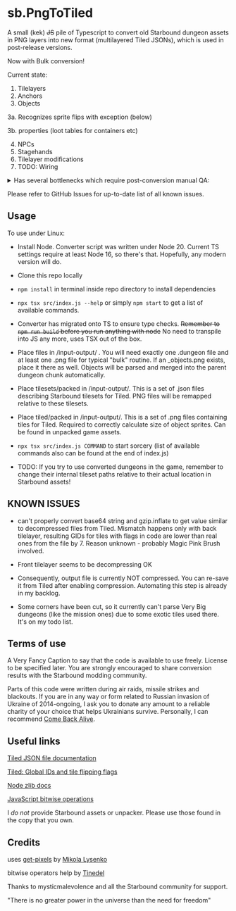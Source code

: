 # sb.PngToTiled

A small (kek) ~~JS~~ pile of Typescript to convert old Starbound dungeon assets in PNG layers into new format (multilayered Tiled JSONs), which is used in post-release versions.

Now with Bulk conversion!

Current state:

1. Tilelayers
2. Anchors
3. Objects

3a. Recognizes sprite flips with exception (below)

3b. properties (loot tables for containers etc)

4. NPCs
5. Stagehands
6. Tilelayer modifications
7. TODO: Wiring

<details>
<summary>Has several bottlenecks which require post-conversion manual QA:</summary>

- Anchors occasionally have empty blocks behind them in tilelayer, as original level designers sometimes included them in tilelayer, not in objects (thus tilelayer has no info for these blocks).

Solution: Manually check background layer at anchor locations, paint similar to neighbouring tiles if necessary.

- Objects with even tilewidth have their horizontal placement calculated only approximately. One tile for objects is selected as "anchor tile" against which other coords are calculated. While "uneven" objects do not change their position when flipped (they are flipped regarding to their "center tile"), even objects may shift one tile, or, in case of objects have anchors in corners, by width-1 number of tiles. Heuristics to calculate their position accurately seems too complex to implement.

Solution: Manually shift to required locations referring to key_with_grid PNG file (anchor tiles are painted light red). I'll try to come up with a proper solution, but so far I don't see one.


- Objects that have separate sprites for different placements (as opposed to simply flipping single sprite horizontally) use tile with default orientation after conversion. Meaning they can possibly lack mount points, hang in the air or overlap solid blocks, leading to log errors when spawning in-game.

Solution: Manually check such objects and replace with appropriate `_orientationN` versions from the same tileset. Most common cases include light sources (example: glitch torches), diagonal supports (example: wooden, foundry etc), signs (example: glitch village signs).

- Old dungeon chunks use a limited number of preset stagehands. Meaning that, for example, "objectrracker" stagehands (used for tracking player stealing blocks from villages) are bigger/smaller than needed (usually bigger).

Solution: Manually adjust size of stagehands after conversion to include required constructions but exclude unnecessary space.

- Biome trees and biome items (always?) tend to have a width of 2 blocks (16 pixels), but are often placed at adjacent blocks in old dungeon chunks. This will obviously lead to some of them being always unable to spawn exactly as painter in the chunk.

Solution: Manually remove some of BTs/BIs after conversion to eliminate spawn overlaps. Needs manual experimenting on models to figure out optimal strategy. You're welcome to share your findings :)

</details>

Please refer to GitHub Issues for up-to-date list of all known issues.

## Usage

To use under Linux:

- Install Node.
  Converter script was written under Node 20. Current TS settings require at least Node 16, so there's that. Hopefully, any modern version will do.
- Clone this repo locally
- `npm install` in terminal inside repo directory to install dependencies
- `npx tsx src/index.js --help` or simply `npm start` to get a list of available commands.
- Converter has migrated onto TS to ensure type checks. ~~Remember to `npm run build` before you run anything with node~~ No need to transpile into JS any more, uses TSX out of the box.
- Place files in /input-output/ . You will need exactly one .dungeon file and at least one .png file for typical "bulk" routine. If an _objects.png exists, place it there as well. Objects will be parsed and merged into the parent dungeon chunk automatically.
- Place tilesets/packed in /input-output/. This is a set of .json files describing Starbound tilesets for Tiled. PNG files will be remapped relative to these tilesets.
- Place tiled/packed in /input-output/. This is a set of .png files containing tiles for Tiled. Required to correctly calculate size of object sprites. Can be found in unpacked game assets.
- `npx tsx src/index.js COMMAND` to start sorcery (list of available commands also can be found at the end of index.js)

- TODO: If you try to use converted dungeons in the game, remember to change their internal tileset paths relative to their actual location in Starbound assets!

## KNOWN ISSUES

- can't properly convert base64 string and gzip.inflate to get value similar to decompressed files from Tiled. Mismatch happens only with back tilelayer, resulting GIDs for tiles with flags in code are lower than real ones from the file by 7. Reason unknown - probably Magic Pink Brush involved.

- Front tilelayer seems to be decompressing OK

- Consequently, output file is currently NOT compressed. You can re-save it from Tiled after enabling compression. Automating this step is already in my backlog.

- Some corners have been cut, so it currently can't parse Very Big dungeons (like the mission ones) due to some exotic tiles used there. It's on my todo list.

## Terms of use

A Very Fancy Caption to say that the code is available to use freely. License to be specified later. You are strongly encouraged to share conversion results with the Starbound modding community.

Parts of this code were written during air raids, missile strikes and blackouts. If you are in any way or form related to Russian invasion of Ukraine of 2014-ongoing, I ask you to donate any amount to a reliable charity of your choice that helps Ukrainians survive. Personally, I can recommend [Come Back Alive](https://savelife.in.ua/en/donate-en/).

## Useful links

[Tiled JSON file documentation](https://doc.mapeditor.org/en/latest/reference/json-map-format)

[Tiled: Global IDs and tile flipping flags](https://doc.mapeditor.org/en/latest/reference/global-tile-ids/)

[Node zlib docs](https://nodejs.org/api/zlib.html#class-zlibinflate)

[JavaScript bitwise operations](https://www.w3schools.com/js/js_bitwise.asp)

I _do not_ provide Starbound assets or unpacker. Please use those found in the copy that you own.

## Credits

uses [get-pixels](https://www.npmjs.com/package/get-pixels) by [Mikola Lysenko](https://github.com/mikolalysenko)

bitwise operators help by [Tinedel](https://github.com/tinedel)

Thanks to mysticmalevolence and all the Starbound community for support.

"There is no greater power in the universe than the need for freedom"